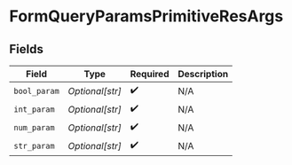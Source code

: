 # FormQueryParamsPrimitiveResArgs


## Fields

| Field              | Type               | Required           | Description        |
| ------------------ | ------------------ | ------------------ | ------------------ |
| `bool_param`       | *Optional[str]*    | :heavy_check_mark: | N/A                |
| `int_param`        | *Optional[str]*    | :heavy_check_mark: | N/A                |
| `num_param`        | *Optional[str]*    | :heavy_check_mark: | N/A                |
| `str_param`        | *Optional[str]*    | :heavy_check_mark: | N/A                |